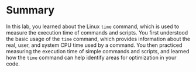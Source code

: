 # Summary

In this lab, you learned about the Linux `time` command, which is used to measure the execution time of commands and scripts. You first understood the basic usage of the `time` command, which provides information about the real, user, and system CPU time used by a command. You then practiced measuring the execution time of simple commands and scripts, and learned how the `time` command can help identify areas for optimization in your code.
